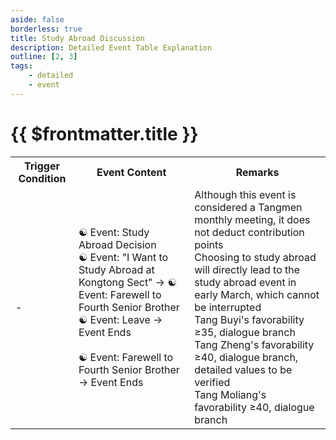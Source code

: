 ```yaml
---
aside: false
borderless: true
title: Study Abroad Discussion
description: Detailed Event Table Explanation
outline: [2, 3]
tags:
    - detailed
    - event
---
```


# {{ $frontmatter.title }}

<Table class="timeline-table">
    <tr class="timeline-header">
        <th>Trigger Condition</th>
        <th>Event Content</th>
        <th>Remarks</th>
    </tr>
	<tr>
		<td>-</td>
		<td>
			<span title="Heart +30">☯ Event: Study Abroad Decision</span> <br>
			<span title="Contribution -50">☯ Event: "I Want to Study Abroad at Kongtong Sect" → ☯ Event: Farewell to Fourth Senior Brother</span> <br>
			☯ Event: Leave → Event Ends <br>
			<br>
			<span title="Silver Coins ≥1000: Silver Coins -1000">☯ Event: Farewell to Fourth Senior Brother → Event Ends</span> <br>
		</td>
		<td>
			Although this event is considered a Tangmen monthly meeting, it does not deduct contribution points <br>
			Choosing to study abroad will directly lead to the study abroad event in early March, which cannot be interrupted <br>
			Tang Buyi's favorability ≥35, dialogue branch <br>
			Tang Zheng's favorability ≥40, dialogue branch, detailed values to be verified <br>
			Tang Moliang's favorability ≥40, dialogue branch <br>
		</td>
	</tr>
</table>